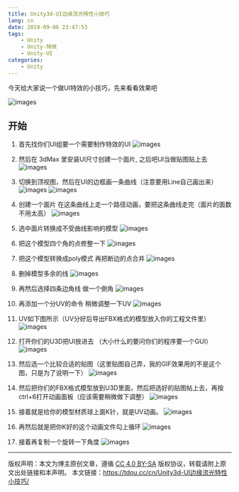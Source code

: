 ```yaml
---
title: Unity3d-UI边缘流光特性小技巧
lang: cn
date: 2019-09-06 23:47:53
tags:
    - Unity
    - Unity-特效
    - Unity-UI
categories:
    - Unity
---
```



今天给大家说一个做UI特效的小技巧，先来看看效果吧

![images](http://img.0x96m.com/u3d_ui_liuguang/01.gif)


## 开始

1. 首先找你们UI组要一个需要制作特效的UI
![images](http://img.0x96m.com/u3d_ui_liuguang/01.png)


2. 然后在 3dMax 里安装UI尺寸创建一个面片, 之后吧UI当做贴图贴上去
![images](http://img.0x96m.com/u3d_ui_liuguang/02.png)


3. 切换到顶视图，然后在UI的边框画一条曲线（注意要用Line自己画出来）
![images](http://img.0x96m.com/u3d_ui_liuguang/03-1.png)
![images](http://img.0x96m.com/u3d_ui_liuguang/03-2.png)

4. 创建一个面片 在这条曲线上走一个路径动画，要把这条曲线走完（面片的面数不用太高）
![images](http://img.0x96m.com/u3d_ui_liuguang/04.png)

5. 选中面片转换成不受曲线影响的模型
![images](http://img.0x96m.com/u3d_ui_liuguang/05.png)

6. 把这个模型四个角的点修整一下
![images](http://img.0x96m.com/u3d_ui_liuguang/06.png)

7. 把这个模型转换成poly模式 再把断边的点合并
![images](http://img.0x96m.com/u3d_ui_liuguang/07.png)

8. 删掉模型多余的线
![images](http://img.0x96m.com/u3d_ui_liuguang/08.png)

9. 再然后选择四条边角线  做一个倒角
![images](http://img.0x96m.com/u3d_ui_liuguang/09.png)

10. 再添加一个分UV的命令 稍微调整一下UV
![images](http://img.0x96m.com/u3d_ui_liuguang/10.png)

11. UV如下图所示（UV分好后导出FBX格式的模型放入你的工程文件里）
![images](http://img.0x96m.com/u3d_ui_liuguang/11.png)

12. 打开你们的U3D把UI放进去 （大小什么的要问你们的程序要一个GUI）
![images](http://img.0x96m.com/u3d_ui_liuguang/12.png)

13. 然后选一个比较合适的贴图（这里贴图自己弄，我的GIF效果用的不是这个图，只是为了说明一下）
![images](http://img.0x96m.com/u3d_ui_liuguang/13.png)

14. 然后把你们的FBX格式模型放到U3D里面，然后把选好的贴图帖上去，再按ctrl+6打开动画面板（应该需要稍微做下调整）
![images](http://img.0x96m.com/u3d_ui_liuguang/14.png)

15. 接着就是给你的模型材质球上面K针，就是UV动画。
![images](http://img.0x96m.com/u3d_ui_liuguang/15.png)

16. 再然后就是把你K好的这个动画文件勾上循环
![images](http://img.0x96m.com/u3d_ui_liuguang/16.png)

17. 接着再复制一个旋转一下角度
![images](http://img.0x96m.com/u3d_ui_liuguang/17.png)


--- 

版权声明：本文为博主原创文章，遵循 [CC 4.0 BY-SA](http://creativecommons.org/licenses/by-sa/4.0/) 版权协议，转载请附上原文出处链接和本声明。
本文链接：https://tdou.cc/cn/Unity3d-UI边缘流光特性小技巧/
